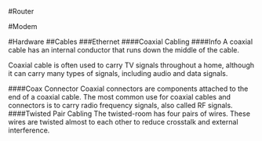 #Router

#Modem

#Hardware
##Cables
###Ethernet
####Coaxial Cabling
####Info
A coaxial cable has an internal conductor that runs down the middle of the cable.

Coaxial cable is often used to carry TV signals throughout a home, although it can carry many types of signals, including audio and data signals.

####Coax Connector
Coaxial connectors are components attached to the end of a coaxial cable. The most common use for coaxial cables and connectors is to carry radio frequency signals, also called RF signals. 
####Twisted Pair Cabling
The twisted-room has four pairs of wires. These wires are twisted almost to each other to reduce crosstalk and external interference.
